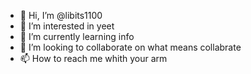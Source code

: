 - 👋 Hi, I’m @libits1100
- 👀 I’m interested in yeet
- 🌱 I’m currently learning info
- 💞️ I’m looking to collaborate on what means collabrate
- 📫 How to reach me whith your arm

<!---
libits1100/libits1100 is a ✨ special ✨ repository because its `README.md` (this file) appears on your GitHub profile.
You can click the Preview link to take a look at your changes.
--->
